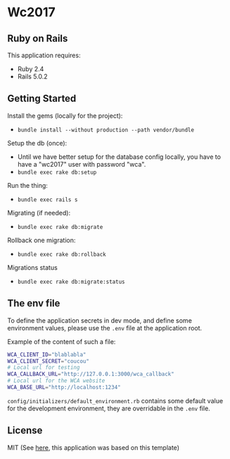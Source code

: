Wc2017
================

Ruby on Rails
-------------

This application requires:

- Ruby 2.4
- Rails 5.0.2

Getting Started
---------------

Install the gems (locally for the project):

- `bundle install --without production --path vendor/bundle`

Setup the db (once):

- Until we have better setup for the database config locally, you have to have a "wc2017" user with password "wca".
- `bundle exec rake db:setup`


Run the thing:

- `bundle exec rails s`

Migrating (if needed):

- `bundle exec rake db:migrate`

Rollback one migration:

- `bundle exec rake db:rollback`

Migrations status

- `bundle exec rake db:migrate:status`



## The env file

To define the application secrets in dev mode, and define some environment values, please use the `.env` file at the application root.

Example of the content of such a file:

```sh
WCA_CLIENT_ID="blablabla"
WCA_CLIENT_SECRET="coucou"
# Local url for testing
WCA_CALLBACK_URL="http://127.0.0.1:3000/wca_callback"
# Local url for the WCA website
WCA_BASE_URL="http://localhost:1234"
```

`config/initializers/default_environment.rb` contains some default value for the development environment, they are overridable in the `.env` file.

License
-------
MIT
(See [here](https://github.com/RailsApps/rails-omniauth#mit-license), this application was based on this template)
